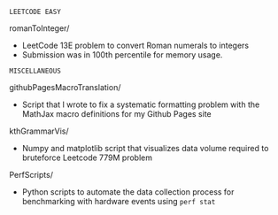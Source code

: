 ~~~~~~~~~~~~~
LEETCODE EASY
~~~~~~~~~~~~~
romanToInteger/ 
- LeetCode 13E problem to convert Roman numerals to integers
- Submission was in 100th percentile for memory usage.

~~~~~~~~~~~~~
MISCELLANEOUS
~~~~~~~~~~~~~
githubPagesMacroTranslation/ 
- Script that I wrote to fix a systematic formatting problem with the MathJax macro definitions for my Github Pages site

kthGrammarVis/ 
- Numpy and matplotlib script that visualizes data volume required to bruteforce Leetcode 779M problem

PerfScripts/ 
- Python scripts to automate the data collection process for benchmarking with hardware events using `perf stat`
